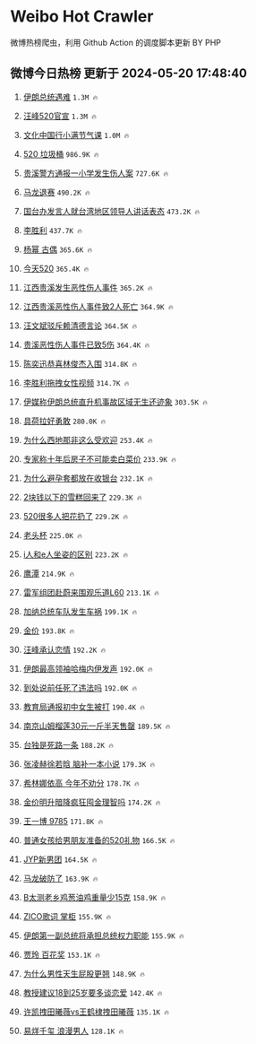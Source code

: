 # Weibo Hot Crawler 



微博热榜爬虫，利用 Github Action 的调度脚本更新 BY PHP 


## 微博今日热榜 更新于 2024-05-20 17:48:40 
1. [伊朗总统遇难](https://s.weibo.com/weibo?q=%23%E4%BC%8A%E6%9C%97%E6%80%BB%E7%BB%9F%E9%81%87%E9%9A%BE%23&t=31&band_rank=1&Refer=top) `1.3M 🔥` 

1. [汪峰520官宣](https://s.weibo.com/weibo?q=%23%E6%B1%AA%E5%B3%B0520%E5%AE%98%E5%AE%A3%23&t=31&band_rank=2&Refer=top) `1.3M 🔥` 

1. [文化中国行小满节气课](https://s.weibo.com/weibo?q=%23%E6%96%87%E5%8C%96%E4%B8%AD%E5%9B%BD%E8%A1%8C%E5%B0%8F%E6%BB%A1%E8%8A%82%E6%B0%94%E8%AF%BE%23&t=31&band_rank=3&Refer=top) `1.0M 🔥` 

1. [520 垃圾桶](https://s.weibo.com/weibo?q=520%20%E5%9E%83%E5%9C%BE%E6%A1%B6&t=31&band_rank=4&Refer=top) `986.9K 🔥` 

1. [贵溪警方通报一小学发生伤人案](https://s.weibo.com/weibo?q=%23%E8%B4%B5%E6%BA%AA%E8%AD%A6%E6%96%B9%E9%80%9A%E6%8A%A5%E4%B8%80%E5%B0%8F%E5%AD%A6%E5%8F%91%E7%94%9F%E4%BC%A4%E4%BA%BA%E6%A1%88%23&t=31&band_rank=5&Refer=top) `727.6K 🔥` 

1. [马龙退赛](https://s.weibo.com/weibo?q=%E9%A9%AC%E9%BE%99%E9%80%80%E8%B5%9B&t=31&band_rank=6&Refer=top) `490.2K 🔥` 

1. [国台办发言人就台湾地区领导人讲话表态](https://s.weibo.com/weibo?q=%23%E5%9B%BD%E5%8F%B0%E5%8A%9E%E5%8F%91%E8%A8%80%E4%BA%BA%E5%B0%B1%E5%8F%B0%E6%B9%BE%E5%9C%B0%E5%8C%BA%E9%A2%86%E5%AF%BC%E4%BA%BA%E8%AE%B2%E8%AF%9D%E8%A1%A8%E6%80%81%23&t=31&band_rank=7&Refer=top) `473.2K 🔥` 

1. [李胜利](https://s.weibo.com/weibo?q=%E6%9D%8E%E8%83%9C%E5%88%A9&t=31&band_rank=8&Refer=top) `437.7K 🔥` 

1. [杨幂 古偶](https://s.weibo.com/weibo?q=%E6%9D%A8%E5%B9%82%20%E5%8F%A4%E5%81%B6&t=31&band_rank=9&Refer=top) `365.6K 🔥` 

1. [今天520](https://s.weibo.com/weibo?q=%23%E4%BB%8A%E5%A4%A9520%23&t=31&band_rank=10&Refer=top) `365.4K 🔥` 

1. [江西贵溪发生恶性伤人事件](https://s.weibo.com/weibo?q=%23%E6%B1%9F%E8%A5%BF%E8%B4%B5%E6%BA%AA%E5%8F%91%E7%94%9F%E6%81%B6%E6%80%A7%E4%BC%A4%E4%BA%BA%E4%BA%8B%E4%BB%B6%23&t=31&band_rank=11&Refer=top) `365.2K 🔥` 

1. [江西贵溪恶性伤人事件致2人死亡](https://s.weibo.com/weibo?q=%23%E6%B1%9F%E8%A5%BF%E8%B4%B5%E6%BA%AA%E6%81%B6%E6%80%A7%E4%BC%A4%E4%BA%BA%E4%BA%8B%E4%BB%B6%E8%87%B42%E4%BA%BA%E6%AD%BB%E4%BA%A1%23&t=31&band_rank=12&Refer=top) `364.9K 🔥` 

1. [汪文斌驳斥赖清德言论](https://s.weibo.com/weibo?q=%23%E6%B1%AA%E6%96%87%E6%96%8C%E9%A9%B3%E6%96%A5%E8%B5%96%E6%B8%85%E5%BE%B7%E8%A8%80%E8%AE%BA%23&t=31&band_rank=13&Refer=top) `364.5K 🔥` 

1. [贵溪恶性伤人事件已致5伤](https://s.weibo.com/weibo?q=%23%E8%B4%B5%E6%BA%AA%E6%81%B6%E6%80%A7%E4%BC%A4%E4%BA%BA%E4%BA%8B%E4%BB%B6%E5%B7%B2%E8%87%B45%E4%BC%A4%23&t=31&band_rank=14&Refer=top) `364.4K 🔥` 

1. [陈奕迅恭喜林俊杰入围](https://s.weibo.com/weibo?q=%E9%99%88%E5%A5%95%E8%BF%85%E6%81%AD%E5%96%9C%E6%9E%97%E4%BF%8A%E6%9D%B0%E5%85%A5%E5%9B%B4&t=31&band_rank=15&Refer=top) `314.8K 🔥` 

1. [李胜利拖拽女性视频](https://s.weibo.com/weibo?q=%23%E6%9D%8E%E8%83%9C%E5%88%A9%E6%8B%96%E6%8B%BD%E5%A5%B3%E6%80%A7%E8%A7%86%E9%A2%91%23&t=31&band_rank=16&Refer=top) `314.7K 🔥` 

1. [伊媒称伊朗总统直升机事故区域无生还迹象](https://s.weibo.com/weibo?q=%23%E4%BC%8A%E5%AA%92%E7%A7%B0%E4%BC%8A%E6%9C%97%E6%80%BB%E7%BB%9F%E7%9B%B4%E5%8D%87%E6%9C%BA%E4%BA%8B%E6%95%85%E5%8C%BA%E5%9F%9F%E6%97%A0%E7%94%9F%E8%BF%98%E8%BF%B9%E8%B1%A1%23&t=31&band_rank=17&Refer=top) `303.5K 🔥` 

1. [具荷拉好勇敢](https://s.weibo.com/weibo?q=%E5%85%B7%E8%8D%B7%E6%8B%89%E5%A5%BD%E5%8B%87%E6%95%A2&t=31&band_rank=18&Refer=top) `280.0K 🔥` 

1. [为什么西地那非这么受欢迎](https://s.weibo.com/weibo?q=%23%E4%B8%BA%E4%BB%80%E4%B9%88%E8%A5%BF%E5%9C%B0%E9%82%A3%E9%9D%9E%E8%BF%99%E4%B9%88%E5%8F%97%E6%AC%A2%E8%BF%8E%23&t=31&band_rank=19&Refer=top) `253.4K 🔥` 

1. [专家称十年后房子不可能卖白菜价](https://s.weibo.com/weibo?q=%23%E4%B8%93%E5%AE%B6%E7%A7%B0%E5%8D%81%E5%B9%B4%E5%90%8E%E6%88%BF%E5%AD%90%E4%B8%8D%E5%8F%AF%E8%83%BD%E5%8D%96%E7%99%BD%E8%8F%9C%E4%BB%B7%23&t=31&band_rank=20&Refer=top) `233.9K 🔥` 

1. [为什么避孕套都放在收银台](https://s.weibo.com/weibo?q=%23%E4%B8%BA%E4%BB%80%E4%B9%88%E9%81%BF%E5%AD%95%E5%A5%97%E9%83%BD%E6%94%BE%E5%9C%A8%E6%94%B6%E9%93%B6%E5%8F%B0%23&t=31&band_rank=21&Refer=top) `232.1K 🔥` 

1. [2块钱以下的雪糕回来了](https://s.weibo.com/weibo?q=%232%E5%9D%97%E9%92%B1%E4%BB%A5%E4%B8%8B%E7%9A%84%E9%9B%AA%E7%B3%95%E5%9B%9E%E6%9D%A5%E4%BA%86%23&t=31&band_rank=22&Refer=top) `229.3K 🔥` 

1. [520很多人把花扔了](https://s.weibo.com/weibo?q=%23520%E5%BE%88%E5%A4%9A%E4%BA%BA%E6%8A%8A%E8%8A%B1%E6%89%94%E4%BA%86%23&t=31&band_rank=23&Refer=top) `229.2K 🔥` 

1. [老头杯](https://s.weibo.com/weibo?q=%E8%80%81%E5%A4%B4%E6%9D%AF&t=31&band_rank=24&Refer=top) `225.0K 🔥` 

1. [i人和e人坐姿的区别](https://s.weibo.com/weibo?q=%23i%E4%BA%BA%E5%92%8Ce%E4%BA%BA%E5%9D%90%E5%A7%BF%E7%9A%84%E5%8C%BA%E5%88%AB%23&t=31&band_rank=25&Refer=top) `223.2K 🔥` 

1. [鹰潭](https://s.weibo.com/weibo?q=%E9%B9%B0%E6%BD%AD&t=31&band_rank=26&Refer=top) `214.9K 🔥` 

1. [雷军组团赴蔚来围观乐道L60](https://s.weibo.com/weibo?q=%23%E9%9B%B7%E5%86%9B%E7%BB%84%E5%9B%A2%E8%B5%B4%E8%94%9A%E6%9D%A5%E5%9B%B4%E8%A7%82%E4%B9%90%E9%81%93L60%23&t=31&band_rank=27&Refer=top) `213.1K 🔥` 

1. [加纳总统车队发生车祸](https://s.weibo.com/weibo?q=%23%E5%8A%A0%E7%BA%B3%E6%80%BB%E7%BB%9F%E8%BD%A6%E9%98%9F%E5%8F%91%E7%94%9F%E8%BD%A6%E7%A5%B8%23&t=31&band_rank=28&Refer=top) `199.1K 🔥` 

1. [金价](https://s.weibo.com/weibo?q=%E9%87%91%E4%BB%B7&t=31&band_rank=29&Refer=top) `193.8K 🔥` 

1. [汪峰承认恋情](https://s.weibo.com/weibo?q=%23%E6%B1%AA%E5%B3%B0%E6%89%BF%E8%AE%A4%E6%81%8B%E6%83%85%23&t=31&band_rank=30&Refer=top) `192.2K 🔥` 

1. [伊朗最高领袖哈梅内伊发声](https://s.weibo.com/weibo?q=%23%E4%BC%8A%E6%9C%97%E6%9C%80%E9%AB%98%E9%A2%86%E8%A2%96%E5%93%88%E6%A2%85%E5%86%85%E4%BC%8A%E5%8F%91%E5%A3%B0%23&t=31&band_rank=31&Refer=top) `192.0K 🔥` 

1. [到处说前任死了违法吗](https://s.weibo.com/weibo?q=%23%E5%88%B0%E5%A4%84%E8%AF%B4%E5%89%8D%E4%BB%BB%E6%AD%BB%E4%BA%86%E8%BF%9D%E6%B3%95%E5%90%97%23&t=31&band_rank=32&Refer=top) `192.0K 🔥` 

1. [教育局通报初中女生被打](https://s.weibo.com/weibo?q=%23%E6%95%99%E8%82%B2%E5%B1%80%E9%80%9A%E6%8A%A5%E5%88%9D%E4%B8%AD%E5%A5%B3%E7%94%9F%E8%A2%AB%E6%89%93%23&t=31&band_rank=33&Refer=top) `190.4K 🔥` 

1. [南京山姆榴莲30元一斤半天售罄](https://s.weibo.com/weibo?q=%23%E5%8D%97%E4%BA%AC%E5%B1%B1%E5%A7%86%E6%A6%B4%E8%8E%B230%E5%85%83%E4%B8%80%E6%96%A4%E5%8D%8A%E5%A4%A9%E5%94%AE%E7%BD%84%23&t=31&band_rank=34&Refer=top) `189.5K 🔥` 

1. [台独是死路一条](https://s.weibo.com/weibo?q=%23%E5%8F%B0%E7%8B%AC%E6%98%AF%E6%AD%BB%E8%B7%AF%E4%B8%80%E6%9D%A1%23&t=31&band_rank=35&Refer=top) `188.2K 🔥` 

1. [张凌赫徐若晗 脑补一本小说](https://s.weibo.com/weibo?q=%E5%BC%A0%E5%87%8C%E8%B5%AB%E5%BE%90%E8%8B%A5%E6%99%97%20%E8%84%91%E8%A1%A5%E4%B8%80%E6%9C%AC%E5%B0%8F%E8%AF%B4&t=31&band_rank=36&Refer=top) `179.3K 🔥` 

1. [希林娜依高 今年不劝分](https://s.weibo.com/weibo?q=%E5%B8%8C%E6%9E%97%E5%A8%9C%E4%BE%9D%E9%AB%98%20%E4%BB%8A%E5%B9%B4%E4%B8%8D%E5%8A%9D%E5%88%86&t=31&band_rank=37&Refer=top) `178.7K 🔥` 

1. [金价明升暗降疯狂囤金理智吗](https://s.weibo.com/weibo?q=%23%E9%87%91%E4%BB%B7%E6%98%8E%E5%8D%87%E6%9A%97%E9%99%8D%E7%96%AF%E7%8B%82%E5%9B%A4%E9%87%91%E7%90%86%E6%99%BA%E5%90%97%23&t=31&band_rank=38&Refer=top) `174.2K 🔥` 

1. [王一博 9785](https://s.weibo.com/weibo?q=%E7%8E%8B%E4%B8%80%E5%8D%9A%209785&t=31&band_rank=39&Refer=top) `171.8K 🔥` 

1. [普通女孩给男朋友准备的520礼物](https://s.weibo.com/weibo?q=%23%E6%99%AE%E9%80%9A%E5%A5%B3%E5%AD%A9%E7%BB%99%E7%94%B7%E6%9C%8B%E5%8F%8B%E5%87%86%E5%A4%87%E7%9A%84520%E7%A4%BC%E7%89%A9%23&t=31&band_rank=40&Refer=top) `166.5K 🔥` 

1. [JYP新男团](https://s.weibo.com/weibo?q=JYP%E6%96%B0%E7%94%B7%E5%9B%A2&t=31&band_rank=41&Refer=top) `164.5K 🔥` 

1. [马龙破防了](https://s.weibo.com/weibo?q=%23%E9%A9%AC%E9%BE%99%E7%A0%B4%E9%98%B2%E4%BA%86%23&t=31&band_rank=42&Refer=top) `163.9K 🔥` 

1. [B太测老乡鸡葱油鸡重量少15克](https://s.weibo.com/weibo?q=%23B%E5%A4%AA%E6%B5%8B%E8%80%81%E4%B9%A1%E9%B8%A1%E8%91%B1%E6%B2%B9%E9%B8%A1%E9%87%8D%E9%87%8F%E5%B0%9115%E5%85%8B%23&t=31&band_rank=43&Refer=top) `158.9K 🔥` 

1. [ZICO歌词 掌柜](https://s.weibo.com/weibo?q=ZICO%E6%AD%8C%E8%AF%8D%20%E6%8E%8C%E6%9F%9C&t=31&band_rank=44&Refer=top) `155.9K 🔥` 

1. [伊朗第一副总统将承担总统权力职能](https://s.weibo.com/weibo?q=%23%E4%BC%8A%E6%9C%97%E7%AC%AC%E4%B8%80%E5%89%AF%E6%80%BB%E7%BB%9F%E5%B0%86%E6%89%BF%E6%8B%85%E6%80%BB%E7%BB%9F%E6%9D%83%E5%8A%9B%E8%81%8C%E8%83%BD%23&t=31&band_rank=45&Refer=top) `155.9K 🔥` 

1. [贾玲 百花奖](https://s.weibo.com/weibo?q=%E8%B4%BE%E7%8E%B2%20%E7%99%BE%E8%8A%B1%E5%A5%96&t=31&band_rank=46&Refer=top) `153.1K 🔥` 

1. [为什么男性天生屁股更翘](https://s.weibo.com/weibo?q=%23%E4%B8%BA%E4%BB%80%E4%B9%88%E7%94%B7%E6%80%A7%E5%A4%A9%E7%94%9F%E5%B1%81%E8%82%A1%E6%9B%B4%E7%BF%98%23&t=31&band_rank=47&Refer=top) `148.9K 🔥` 

1. [教授建议18到25岁要多谈恋爱](https://s.weibo.com/weibo?q=%23%E6%95%99%E6%8E%88%E5%BB%BA%E8%AE%AE18%E5%88%B025%E5%B2%81%E8%A6%81%E5%A4%9A%E8%B0%88%E6%81%8B%E7%88%B1%23&t=31&band_rank=48&Refer=top) `142.4K 🔥` 

1. [许凯拽田曦薇vs王鹤棣拽田曦薇](https://s.weibo.com/weibo?q=%23%E8%AE%B8%E5%87%AF%E6%8B%BD%E7%94%B0%E6%9B%A6%E8%96%87vs%E7%8E%8B%E9%B9%A4%E6%A3%A3%E6%8B%BD%E7%94%B0%E6%9B%A6%E8%96%87%23&t=31&band_rank=49&Refer=top) `135.1K 🔥` 

1. [易烊千玺 浪漫男人](https://s.weibo.com/weibo?q=%E6%98%93%E7%83%8A%E5%8D%83%E7%8E%BA%20%E6%B5%AA%E6%BC%AB%E7%94%B7%E4%BA%BA&t=31&band_rank=50&Refer=top) `128.1K 🔥` 

